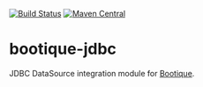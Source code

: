 [![Build Status](https://travis-ci.org/bootique/bootique-jdbc.svg)](https://travis-ci.org/bootique/bootique-jdbc)
[![Maven Central](https://maven-badges.herokuapp.com/maven-central/io.bootique.jdbc/bootique-jdbc/badge.svg)](https://maven-badges.herokuapp.com/maven-central/io.bootique.jdbc/bootique-jdbc/)

# bootique-jdbc

JDBC DataSource integration module for [Bootique](http://bootique.io).
